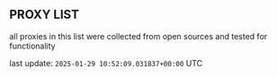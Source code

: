 ## PROXY LIST

all proxies in this list were collected from open sources and tested for functionality

last update: `2025-01-29 10:52:09.031837+00:00` UTC